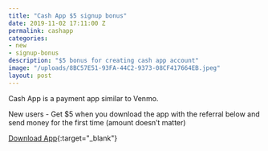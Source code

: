 ```yaml
---
title: "Cash App $5 signup bonus"
date: 2019-11-02 17:11:00 Z
permalink: cashapp
categories:
- new
- signup-bonus
description: "$5 bonus for creating cash app account"
image: "/uploads/8BC57E51-93FA-44C2-9373-08CF417664EB.jpeg"
layout: post
---
```


Cash App is a payment app similar to Venmo.

New users - Get $5 when you download the app with the referral below and send money for the first time (amount doesn’t matter)

[Download App](https://cash.me/app/QBTMSMM){:target="_blank"}
